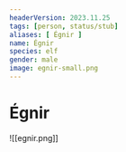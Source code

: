 ```yaml
---
headerVersion: 2023.11.25
tags: [person, status/stub]
aliases: [ Égnir ]
name: Égnir
species: elf
gender: male
image: egnir-small.png
---
```

# Égnir


![[egnir.png]]